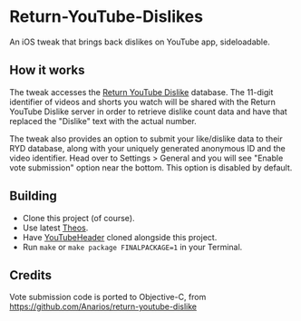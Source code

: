 # Return-YouTube-Dislikes

An iOS tweak that brings back dislikes on YouTube app, sideloadable.

## How it works

The tweak accesses the [Return YouTube Dislike](https://www.returnyoutubedislike.com) database. The 11-digit identifier of videos and shorts you watch will be shared with the Return YouTube Dislike server in order to retrieve dislike count data and have that replaced the "Dislike" text with the actual number.

The tweak also provides an option to submit your like/dislike data to their RYD database, along with your uniquely generated anonymous ID and the video identifier. Head over to Settings > General and you will see "Enable vote submission" option near the bottom. This option is disabled by default.

## Building

- Clone this project (of course).
- Use latest [Theos](https://github.com/theos/theos).
- Have [YouTubeHeader](https://github.com/PoomSmart/YouTubeHeader) cloned alongside this project.
- Run `make` or `make package FINALPACKAGE=1` in your Terminal.

## Credits

Vote submission code is ported to Objective-C, from https://github.com/Anarios/return-youtube-dislike
